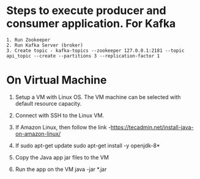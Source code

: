 Steps to execute producer and consumer application.
For Kafka
==============================================================
    1. Run Zookeeper
    2. Run Kafka Server (broker)
    3. Create topic - kafka-topics --zookeeper 127.0.0.1:2181 --topic api_topic --create --partitions 3 --replication-factor 1

On Virtual Machine 
===============================================================

 1. Setup a VM with Linux OS. The VM machine can be selected with default resource capacity.
  
 2. Connect with SSH to the Linux VM.

 3. If Amazon Linux, then follow the link -https://tecadmin.net/install-java-on-amazon-linux/

 4. If  sudo apt-get update
        sudo apt-get install -y openjdk-8*    

 5. Copy the Java app jar files to the VM

 6. Run the app on the VM
     java -jar *.jar 
   
